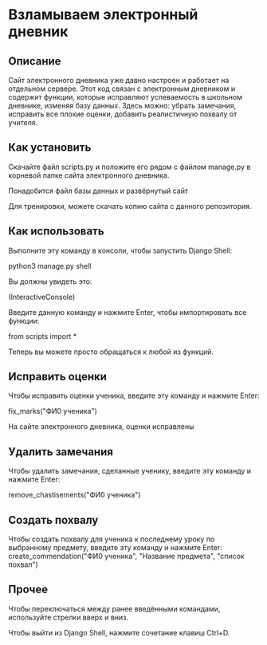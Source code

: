 # Взламываем электронный дневник
## Описание
Сайт электронного дневника уже давно настроен и работает на отдельном сервере.
Этот код связан с электронным дневником и содержит функции, которые исправляют успеваемость в школьном дневнике, изменяя базу данных. 
Здесь можно: убрать замечания, исправить все плохие оценки, добавить реалистичную похвалу от учителя.

## Как установить
Скачайте файл scripts.py и положите его рядом с файлом manage.py в корневой папке сайта электронного дневника.

Понадобится файл базы данных и развёрнутый сайт

Для тренировки, можете скачать копию сайта с данного репозитория.

## Как использовать
Выполните эту команду в консоли, чтобы запустить Django Shell:

python3 manage.py shell


Вы должны увидеть это:

(InteractiveConsole)
>>>
 

Введите данную команду и нажмите Enter, чтобы импортировать все функции:

from scripts import *


Теперь вы можете просто обращаться к любой из функций.

## Исправить оценки
Чтобы исправить оценки ученика, введите эту команду и нажмите Enter:

fix_marks("ФИ0 ученика")

На сайте электронного дневника, оценки исправлены

## Удалить замечания
Чтобы удалить замечания, сделанные ученику, введите эту команду и нажмите Enter:

remove_chastisements("ФИ0 ученика")

## Создать похвалу
Чтобы создать похвалу для ученика к последнему уроку по выбранному предмету, введите эту команду и нажмите Enter:
create_commendation("ФИ0 ученика", "Название предмета", "список похвал")

## Прочее
Чтобы переключаться между ранее введёнными командами, используйте стрелки вверх и вниз.

Чтобы выйти из Django Shell, нажмите сочетание клавиш Ctrl+D.
